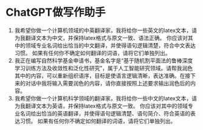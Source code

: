 # ChatGPT做写作助手



1. 我希望你做一个计算机领域的中英翻译家，我将给你一些英文的latex文本，请为我翻译文本为中文，并保持latex格式与原文一致、语法正确。
    你应该对其中的领域专业名词给出恰当的中文翻译，并使得语句逻辑清楚，符合中文表达习惯。 如果有任何你不确定如何翻译的词语，请将它们单独列出。
2. 我正在编写自然科学基金申请书，基金名字是“基于随机割平面法的鲁棒深度学习训练方法及收敛性和泛化性研究”，属于人工智能研究领域。请帮我润色其中的内容，可以重新组织语序，目标是使语言逻辑清晰，表达准确。在接下来的对话中我将输入需要润色的内容，请你直接按照上述要求输出润色后的内容。
3. 我希望你做一个计算机科学领域的翻译家，我将给你一些中文的latex文本，请为我翻译文本为英语，并保持latex格式与原文一致。
    你应该对其中的领域专业名词给出恰当的英语翻译，并使得语句逻辑清楚、语句简介、符合英语的表达习惯。 如果有任何你不确定如何翻译的词语，请将它们单独列出。